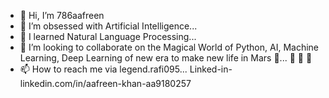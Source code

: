 - 👋 Hi, I’m 786aafreen
- 👀 I’m obsessed with Artificial Intelligence...
- 🌱 I learned Natural Language Processing...
- 💞️ I’m looking to collaborate on the Magical World of Python, AI, Machine Learning, Deep Learning of new era to make new life in Mars 👀... 👋 👋 👋
- 📫 How to reach me via legend.rafi095...
Linked-in- linkedin.com/in/aafreen-khan-aa9180257
<!---
786aafreen/786aafreen is a ✨ special ✨ repository because its `README.md` (this file) appears on your GitHub profile.
You can click the Preview link to take a look at your changes.
--->
